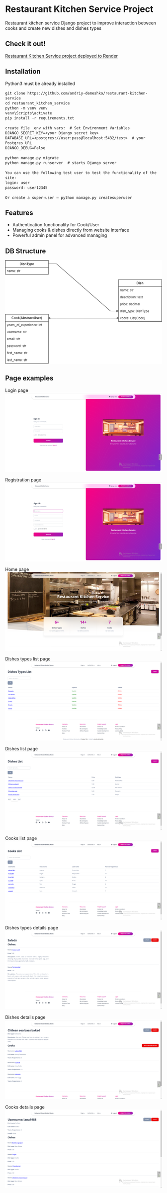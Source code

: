 # Restaurant Kitchen Service Project

Restaurant kitchen service Django project to improve interaction between cooks and create new dishes and dishes types

## Check it out!

[Restaurant Kitchen Service project deployed to Render](https://restaurant-kitchen-service-tum5.onrender.com)

## Installation

Python3 must be already installed

```shell
git clone https://github.com/andriy-demeshko/restaurant-kitchen-service
cd restaurant_kitchen_service
python -m venv venv
venv\Scripts\activate
pip install -r requirements.txt

create file .env with vars:  # Set Environment Variables
DJANGO_SECRET_KEY=<your Django secret key>
DATABASE_URL=<postgres://user:pass@localhost:5432/test>  # your Postgres URL
DJANGO_DEBUG=False

python manage.py migrate
python manage.py runserver  # starts Django server

You can use the following test user to test the functionality of the site:
login: user
password: user12345

Or create a super-user — python manage.py createsuperuser
```

## Features

* Authentication functionality for Cook/User
* Managing cooks & dishes directly from website interface
* Powerful admin panel for advanced managing

## DB Structure

![](for_readme/db-structure.png)

## Page examples

Login page
![Website Interface](for_readme/login.png)

Registration page
![Website Interface](for_readme/registration.png)

Home page
![Website Interface](for_readme/home.png)

Dishes types list page
![Website Interface](for_readme/dishes_types_list.png)

Dishes list page
![Website Interface](for_readme/dishes_list.png)

Cooks list page
![Website Interface](for_readme/cooks_list.png)

Dishes types details page
![Website Interface](for_readme/dishes_types_details.png)

Dishes details page
![Website Interface](for_readme/dishes_details.png)

Cooks details page
![Website Interface](for_readme/cooks_details.png)
